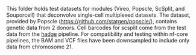 This folder holds test datasets for modules (Vireo, Popscle, ScSplit, and Souporcell) that deconvolve single-cell multiplexed datasets. 
The dataset, provided by Popscle (https://github.com/statgen/popscle/), contains genetic data from 2 donors. Cell barcodes for scsplit come from the test data from the [hadge](https://github.com/theislab/hadge) pipeline.
For compatibility and testing within nf-core pipelines, the BAM and VCF files have been downsampled to include only data from chromosome 21.
